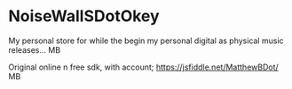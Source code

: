 # NoiseWallSDotOkey
My personal store for while the begin my personal digital as physical music releases... MB

Original online n free sdk, with account; https://jsfiddle.net/MatthewBDot/
MB
